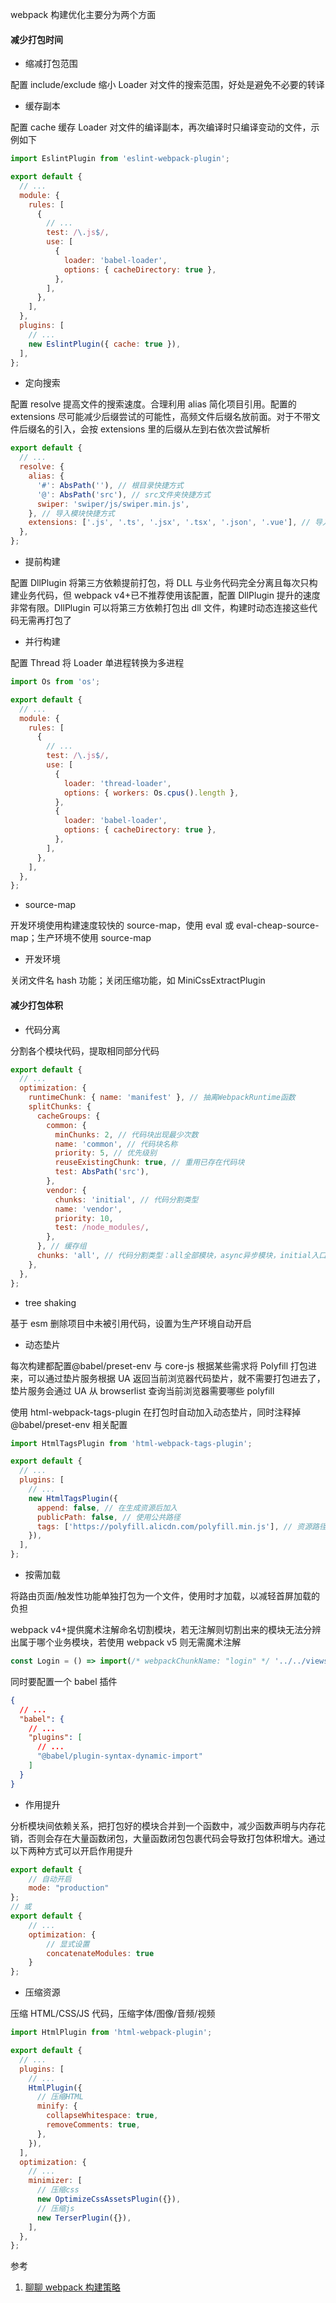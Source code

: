 webpack 构建优化主要分为两个方面

#### 减少打包时间

- 缩减打包范围

配置 include/exclude 缩小 Loader 对文件的搜索范围，好处是避免不必要的转译

- 缓存副本

配置 cache 缓存 Loader 对文件的编译副本，再次编译时只编译变动的文件，示例如下

```js
import EslintPlugin from 'eslint-webpack-plugin';

export default {
  // ...
  module: {
    rules: [
      {
        // ...
        test: /\.js$/,
        use: [
          {
            loader: 'babel-loader',
            options: { cacheDirectory: true },
          },
        ],
      },
    ],
  },
  plugins: [
    // ...
    new EslintPlugin({ cache: true }),
  ],
};
```

- 定向搜索

配置 resolve 提高文件的搜索速度。合理利用 alias 简化项目引用。配置的 extensions 尽可能减少后缀尝试的可能性，高频文件后缀名放前面。对于不带文件后缀名的引入，会按 extensions 里的后缀从左到右依次尝试解析

```js
export default {
  // ...
  resolve: {
    alias: {
      '#': AbsPath(''), // 根目录快捷方式
      '@': AbsPath('src'), // src文件夹快捷方式
      swiper: 'swiper/js/swiper.min.js',
    }, // 导入模块快捷方式
    extensions: ['.js', '.ts', '.jsx', '.tsx', '.json', '.vue'], // 导入模块省略后缀
  },
};
```

- 提前构建

配置 DllPlugin 将第三方依赖提前打包，将 DLL 与业务代码完全分离且每次只构建业务代码，但 webpack v4+已不推荐使用该配置，配置 DllPlugin 提升的速度非常有限。DllPlugin 可以将第三方依赖打包出 dll 文件，构建时动态连接这些代码无需再打包了

- 并行构建

配置 Thread 将 Loader 单进程转换为多进程

```js
import Os from 'os';

export default {
  // ...
  module: {
    rules: [
      {
        // ...
        test: /\.js$/,
        use: [
          {
            loader: 'thread-loader',
            options: { workers: Os.cpus().length },
          },
          {
            loader: 'babel-loader',
            options: { cacheDirectory: true },
          },
        ],
      },
    ],
  },
};
```

- source-map

开发环境使用构建速度较快的 source-map，使用 eval 或 eval-cheap-source-map；生产环境不使用 source-map

- 开发环境

关闭文件名 hash 功能；关闭压缩功能，如 MiniCssExtractPlugin

#### 减少打包体积

- 代码分离

分割各个模块代码，提取相同部分代码

```js
export default {
  // ...
  optimization: {
    runtimeChunk: { name: 'manifest' }, // 抽离WebpackRuntime函数
    splitChunks: {
      cacheGroups: {
        common: {
          minChunks: 2, // 代码块出现最少次数
          name: 'common', // 代码块名称
          priority: 5, // 优先级别
          reuseExistingChunk: true, // 重用已存在代码块
          test: AbsPath('src'),
        },
        vendor: {
          chunks: 'initial', // 代码分割类型
          name: 'vendor',
          priority: 10,
          test: /node_modules/,
        },
      }, // 缓存组
      chunks: 'all', // 代码分割类型：all全部模块，async异步模块，initial入口模块
    },
  },
};
```

- tree shaking

基于 esm 删除项目中未被引用代码，设置为生产环境自动开启

- 动态垫片

每次构建都配置@babel/preset-env 与 core-js 根据某些需求将 Polyfill 打包进来，可以通过垫片服务根据 UA 返回当前浏览器代码垫片，就不需要打包进去了，垫片服务会通过 UA 从 browserlist 查询当前浏览器需要哪些 polyfill

使用 html-webpack-tags-plugin 在打包时自动加入动态垫片，同时注释掉@babel/preset-env 相关配置

```js
import HtmlTagsPlugin from 'html-webpack-tags-plugin';

export default {
  // ...
  plugins: [
    // ...
    new HtmlTagsPlugin({
      append: false, // 在生成资源后加入
      publicPath: false, // 使用公共路径
      tags: ['https://polyfill.alicdn.com/polyfill.min.js'], // 资源路径
    }),
  ],
};
```

- 按需加载

将路由页面/触发性功能单独打包为一个文件，使用时才加载，以减轻首屏加载的负担

webpack v4+提供魔术注解命名切割模块，若无注解则切割出来的模块无法分辨出属于哪个业务模块，若使用 webpack v5 则无需魔术注解

```js
const Login = () => import(/* webpackChunkName: "login" */ '../../views/login');
```

同时要配置一个 babel 插件

```json
{
  // ...
  "babel": {
    // ...
    "plugins": [
      // ...
      "@babel/plugin-syntax-dynamic-import"
    ]
  }
}
```

- 作用提升

分析模块间依赖关系，把打包好的模块合并到一个函数中，减少函数声明与内存花销，否则会存在大量函数闭包，大量函数闭包包裹代码会导致打包体积增大。通过以下两种方式可以开启作用提升

```js
export default {
	// 自动开启
	mode: "production"
};
// 或
export default {
	// ...
	optimization: {
		// 显式设置
		concatenateModules: true
	}
};
```

- 压缩资源

压缩 HTML/CSS/JS 代码，压缩字体/图像/音频/视频

```js
import HtmlPlugin from 'html-webpack-plugin';

export default {
  // ...
  plugins: [
    // ...
    HtmlPlugin({
      // 压缩HTML
      minify: {
        collapseWhitespace: true,
        removeComments: true,
      },
    }),
  ],
  optimization: {
    // ...
    minimizer: [
      // 压缩css
      new OptimizeCssAssetsPlugin({}),
      // 压缩js
      new TerserPlugin({}),
    ],
  },
};
```

参考

1. [聊聊 webpack 构建策略](https://juejin.cn/book/7034689774719860739/section/7034489795707404329)
